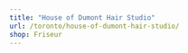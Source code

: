 ```yaml
---
title: "House of Dumont Hair Studio"
url: /toronto/house-of-dumont-hair-studio/
shop: Friseur
---
```

